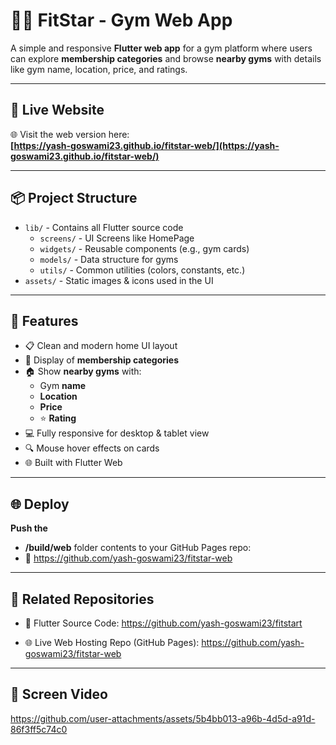 # 🏋️‍♂️ FitStar - Gym Web App

A simple and responsive **Flutter web app** for a gym platform where users can explore **membership categories** and browse **nearby gyms** with details like gym name, location, price, and ratings.

---

## 🔗 Live Website

🌐 Visit the web version here:  
**[https://yash-goswami23.github.io/fitstar-web/](https://yash-goswami23.github.io/fitstar-web/)**

---

## 📦 Project Structure

- `lib/` - Contains all Flutter source code  
  - `screens/` - UI Screens like HomePage  
  - `widgets/` - Reusable components (e.g., gym cards)  
  - `models/` - Data structure for gyms  
  - `utils/` - Common utilities (colors, constants, etc.)  
- `assets/` - Static images & icons used in the UI  

---

## 📸 Features

- 📋 Clean and modern home UI layout  
- 💪 Display of **membership categories**  
- 🏠 Show **nearby gyms** with:
  - Gym **name**
  - **Location**
  - **Price**
  - ⭐ **Rating**
- 💻 Fully responsive for desktop & tablet view  
- 🔍 Mouse hover effects on cards  
- 🌐 Built with Flutter Web  

---
## 🌐 Deploy
 **Push the**
- **/build/web** folder contents to your GitHub Pages repo:
- 🔗 https://github.com/yash-goswami23/fitstar-web

---
## 📁 Related Repositories
- 🔧 Flutter Source Code:
    https://github.com/yash-goswami23/fitstart

-  🌐 Live Web Hosting Repo (GitHub Pages):
    https://github.com/yash-goswami23/fitstar-web

---
## 📸 Screen Video

https://github.com/user-attachments/assets/5b4bb013-a96b-4d5d-a91d-86f3ff5c74c0

